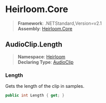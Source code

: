 # Heirloom.Core

> **Framework**: .NETStandard,Version=v2.1  
> **Assembly**: [Heirloom.Core][0]  

## AudioClip.Length

> **Namespace**: [Heirloom][0]  
> **Declaring Type**: [AudioClip][1]  

### Length

Gets the length of the clip in samples.

```cs
public int Length { get; }
```

[0]: ../../../Heirloom.Core.md
[1]: ../AudioClip.md
